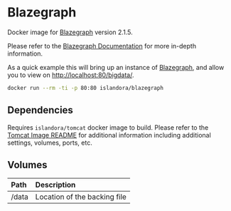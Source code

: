 # Blazegraph

Docker image for [Blazegraph] version 2.1.5.

Please refer to the [Blazegraph Documentation] for more in-depth information.

As a quick example this will bring up an instance of [Blazegraph], and allow you
to view on <http://localhost:80/bigdata/>.

```bash
docker run --rm -ti -p 80:80 islandora/blazegraph
```

## Dependencies

Requires `islandora/tomcat` docker image to build. Please refer to the
[Tomcat Image README](../tomcat/README.md) for additional information including
additional settings, volumes, ports, etc.

## Volumes

| Path  | Description                  |
| :---- | :--------------------------- |
| /data | Location of the backing file |

[Blazegraph Documentation]: https://github.com/blazegraph/database/wiki/About_Blazegraph
[Blazegraph]: https://blazegraph.com/
